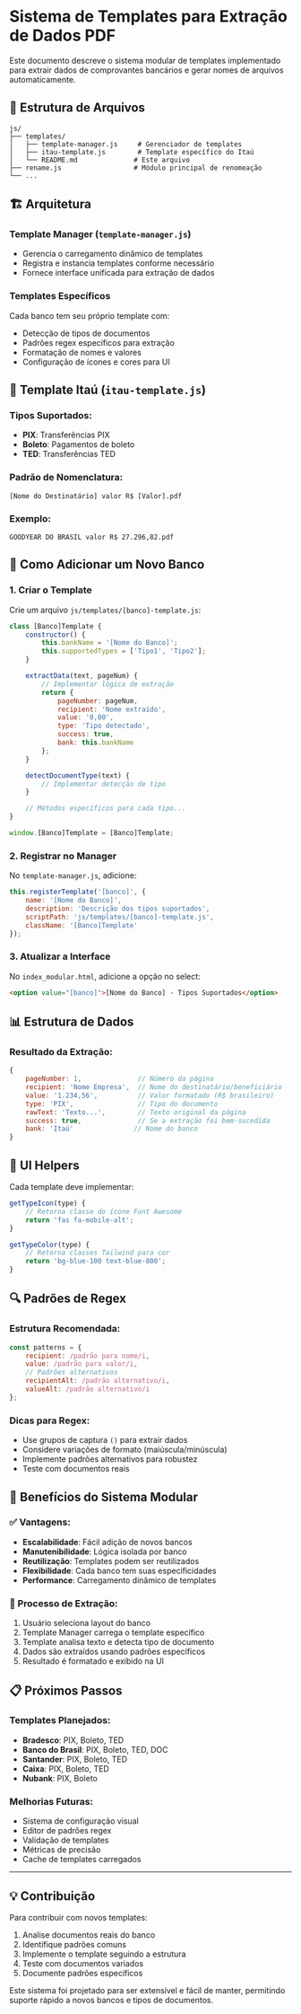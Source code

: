 # Sistema de Templates para Extração de Dados PDF

Este documento descreve o sistema modular de templates implementado para extrair dados de comprovantes bancários e gerar nomes de arquivos automaticamente.

## 📁 Estrutura de Arquivos

```
js/
├── templates/
│   ├── template-manager.js     # Gerenciador de templates
│   ├── itau-template.js        # Template específico do Itaú
│   └── README.md              # Este arquivo
├── rename.js                  # Módulo principal de renomeação
└── ...
```

## 🏗️ Arquitetura

### Template Manager (`template-manager.js`)
- Gerencia o carregamento dinâmico de templates
- Registra e instancia templates conforme necessário
- Fornece interface unificada para extração de dados

### Templates Específicos
Cada banco tem seu próprio template com:
- Detecção de tipos de documentos
- Padrões regex específicos para extração
- Formatação de nomes e valores
- Configuração de ícones e cores para UI

## 🏦 Template Itaú (`itau-template.js`)

### Tipos Suportados:
- **PIX**: Transferências PIX
- **Boleto**: Pagamentos de boleto
- **TED**: Transferências TED

### Padrão de Nomenclatura:
```
[Nome do Destinatário] valor R$ [Valor].pdf
```

### Exemplo:
```
GOODYEAR DO BRASIL valor R$ 27.296,82.pdf
```

## 🔧 Como Adicionar um Novo Banco

### 1. Criar o Template
Crie um arquivo `js/templates/[banco]-template.js`:

```javascript
class [Banco]Template {
    constructor() {
        this.bankName = '[Nome do Banco]';
        this.supportedTypes = ['Tipo1', 'Tipo2'];
    }

    extractData(text, pageNum) {
        // Implementar lógica de extração
        return {
            pageNumber: pageNum,
            recipient: 'Nome extraído',
            value: '0,00',
            type: 'Tipo detectado',
            success: true,
            bank: this.bankName
        };
    }

    detectDocumentType(text) {
        // Implementar detecção de tipo
    }

    // Métodos específicos para cada tipo...
}

window.[Banco]Template = [Banco]Template;
```

### 2. Registrar no Manager
No `template-manager.js`, adicione:

```javascript
this.registerTemplate('[banco]', {
    name: '[Nome do Banco]',
    description: 'Descrição dos tipos suportados',
    scriptPath: 'js/templates/[banco]-template.js',
    className: '[Banco]Template'
});
```

### 3. Atualizar a Interface
No `index_modular.html`, adicione a opção no select:

```html
<option value="[banco]">[Nome do Banco] - Tipos Suportados</option>
```

## 📊 Estrutura de Dados

### Resultado da Extração:
```javascript
{
    pageNumber: 1,              // Número da página
    recipient: 'Nome Empresa',  // Nome do destinatário/beneficiário
    value: '1.234,56',          // Valor formatado (R$ brasileiro)
    type: 'PIX',                // Tipo do documento
    rawText: 'Texto...',        // Texto original da página
    success: true,              // Se a extração foi bem-sucedida
    bank: 'Itaú'               // Nome do banco
}
```

## 🎨 UI Helpers

Cada template deve implementar:

```javascript
getTypeIcon(type) {
    // Retorna classe do ícone Font Awesome
    return 'fas fa-mobile-alt';
}

getTypeColor(type) {
    // Retorna classes Tailwind para cor
    return 'bg-blue-100 text-blue-800';
}
```

## 🔍 Padrões de Regex

### Estrutura Recomendada:
```javascript
const patterns = {
    recipient: /padrão para nome/i,
    value: /padrão para valor/i,
    // Padrões alternativos
    recipientAlt: /padrão alternativo/i,
    valueAlt: /padrão alternativo/i
};
```

### Dicas para Regex:
- Use grupos de captura `()` para extrair dados
- Considere variações de formato (maiúscula/minúscula)
- Implemente padrões alternativos para robustez
- Teste com documentos reais

## 🚀 Benefícios do Sistema Modular

### ✅ Vantagens:
- **Escalabilidade**: Fácil adição de novos bancos
- **Manutenibilidade**: Lógica isolada por banco
- **Reutilização**: Templates podem ser reutilizados
- **Flexibilidade**: Cada banco tem suas especificidades
- **Performance**: Carregamento dinâmico de templates

### 🔄 Processo de Extração:
1. Usuário seleciona layout do banco
2. Template Manager carrega o template específico
3. Template analisa texto e detecta tipo de documento
4. Dados são extraídos usando padrões específicos
5. Resultado é formatado e exibido na UI

## 📋 Próximos Passos

### Templates Planejados:
- **Bradesco**: PIX, Boleto, TED
- **Banco do Brasil**: PIX, Boleto, TED, DOC
- **Santander**: PIX, Boleto, TED
- **Caixa**: PIX, Boleto, TED
- **Nubank**: PIX, Boleto

### Melhorias Futuras:
- Sistema de configuração visual
- Editor de padrões regex
- Validação de templates
- Métricas de precisão
- Cache de templates carregados

---

## 💡 Contribuição

Para contribuir com novos templates:

1. Analise documentos reais do banco
2. Identifique padrões comuns
3. Implemente o template seguindo a estrutura
4. Teste com documentos variados
5. Documente padrões específicos

Este sistema foi projetado para ser extensível e fácil de manter, permitindo suporte rápido a novos bancos e tipos de documentos.
